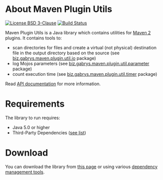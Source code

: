 # About Maven Plugin Utils
[![License BSD 3-Clause](https://img.shields.io/badge/license-BSD%203--Clause-blue.svg)](http://maven-plugin-utils.projects.gabrys.biz/license.txt)
[![Build Status](https://travis-ci.org/gabrysbiz/maven-plugin-utils.svg?branch=master)](https://travis-ci.org/gabrysbiz/maven-plugin-utils)

Maven Plugin Utils is a Java library which contains utilities for [Maven 2](https://maven.apache.org/) plugins. It contains tools to:
* scan directories for files and create a virtual (not physical) destination file in the output directory based on the source (see [biz.gabrys.maven.plugin.util.io](http://maven-plugin-utils.projects.gabrys.biz/1.3.0/apidocs/index.html?biz/gabrys/maven/plugin/util/io/package-summary.html) package)
* log Mojos parameters (see [biz.gabrys.maven.plugin.util.parameter](http://maven-plugin-utils.projects.gabrys.biz/1.3.0/apidocs/index.html?biz/gabrys/maven/plugin/util/parameter/package-summary.html) package)
* count execution time (see [biz.gabrys.maven.plugin.util.timer](http://maven-plugin-utils.projects.gabrys.biz/1.3.0/apidocs/index.html?biz/gabrys/maven/plugin/util/timer/package-summary.html) package)

Read [API documentation](http://maven-plugin-utils.projects.gabrys.biz/1.3.0/apidocs/) for more information.

# Requirements
The library to run requires:
* Java 5.0 or higher
* Third-Party Dependencies ([see list](http://maven-plugin-utils.projects.gabrys.biz/1.3.0/dependencies.html))

# Download
You can download the library from [this page](http://maven-plugin-utils.projects.gabrys.biz/1.3.0/download.html)
or using various [dependency management tools](http://maven-plugin-utils.projects.gabrys.biz/1.3.0/dependency-info.html).
